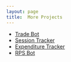 ```yaml
---
layout: page
title:  More Projects
---
```

- [Trade Bot](https://github.com/Sednaoui/PrincetonBot)
- [Session Tracker](https://github.com/felix990302/web_challenge_1.0)
- [Expenditure Tracker](/projects/ExpenditureTracker.html)
- [RPS Bot](/projects/RPS.html)
